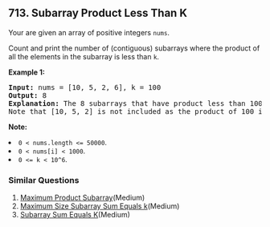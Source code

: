 ## 713. Subarray Product Less Than K

<p>Your are given an array of positive integers <code>nums</code>.</p>
<p>Count and print the number of (contiguous) subarrays where the product of all the elements in the subarray is less than <code>k</code>.</p>

<p><b>Example 1:</b><br />
<pre>
<b>Input:</b> nums = [10, 5, 2, 6], k = 100
<b>Output:</b> 8
<b>Explanation:</b> The 8 subarrays that have product less than 100 are: [10], [5], [2], [6], [10, 5], [5, 2], [2, 6], [5, 2, 6].
Note that [10, 5, 2] is not included as the product of 100 is not strictly less than k.
</pre>
</p>

<p><b>Note:</b>
<li><code>0 < nums.length <= 50000</code>.</li>
<li><code>0 < nums[i] < 1000</code>.</li>
<li><code>0 <= k < 10^6</code>.</li>
</p>

### Similar Questions
  1. [Maximum Product Subarray](https://github.com/openset/leetcode/tree/master/solution/maximum-product-subarray)(Medium)
  1. [Maximum Size Subarray Sum Equals k](https://github.com/openset/leetcode/tree/master/solution/maximum-size-subarray-sum-equals-k)(Medium)
  1. [Subarray Sum Equals K](https://github.com/openset/leetcode/tree/master/solution/subarray-sum-equals-k)(Medium)
